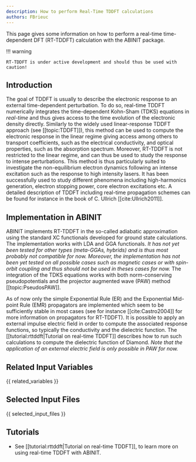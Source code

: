 ```yaml
---
description: How to perform Real-Time TDDFT calculations
authors: FBrieuc
---
```

<!--- This is the source file for this topics. Can be edited. -->

This page gives some information on how to perform a real-time time-dependent DFT (RT-TDDFT) calculation with the ABINIT package.  

!!! warning

    RT-TDDFT is under active development and should thus be used with caution!

## Introduction
The goal of TDDFT is usually to describe the electronic response to an external time-dependent perturbation.
To do so, real-time TDDFT numerically integrates the time-dependent Kohn-Sham (TDKS) equations in _real-time_ and 
thus gives access to the time evolution of the electronic density directly.
Similarly to the widely used linear-response TDDFT approach (see [[topic:TDDFT]]), this method can be used 
to compute the electronic response in the linear regime giving access among others to transport coefficients, 
such as the electrical conductivity, and optical properties, such as the absorption spectrum.
Moreover, RT-TDDFT is not restricted to the linear regime, and can thus be used to study the response to 
intense perturbations. 
This method is thus particularly suited to investigate the non-equilibrium electron dynamics following an 
intense excitation such as the response to high intensity lasers.
It has been successfully used to study different phenomena including high-harmonics generation, 
electron stopping power, core electron excitations etc.
A detailed description of TDDFT including real-time propagation schemes can be found for instance 
in the book of C. Ullrich [[cite:Ullrich2011]].

## Implementation in ABINIT
ABINIT implements RT-TDDFT in the so-called adiabatic approximation using the standard XC functionals 
developed for ground state calculations. The implementation works with LDA and GGA functionals. 
*It has not yet been tested for other types (meta-GGAs, hybrids) and is thus most probably not compatible for now.*
*Moreover, the implementation has not been yet tested on all possible cases such as magnetic cases or 
with spin-orbit coupling and thus should not be used in theses cases for now.*
The integration of the TDKS equations works with both norm-conserving pseudopotentials and 
the projector augmented wave (PAW) method [[topic:PseudosPAW]].

As of now only the simple Exponential Rule (ER) and the Exponential Mid-point Rule (EMR) propagators are 
implemented which seem to be sufficiently stable in most cases (see for instance [[cite:Castro2004]] 
for more information on propagators for RT-TDDFT). It is possible to apply an external impulse electric 
field in order to compute the associated response functions, so typically the conductivity and the 
dielectric function.
The [[tutorial:rttddft|Tutorial on real-time TDDFT]] describes how to run such calculations to compute the
dielectric function of Diamond. 
*Note that the application of an external electric field is only possible in PAW for now.*

## Related Input Variables

{{ related_variables }}

## Selected Input Files

{{ selected_input_files }}

## Tutorials

* See [[tutorial:rttddft|Tutorial on real-time TDDFT]], to learn more on using real-time TDDFT with ABINIT.
